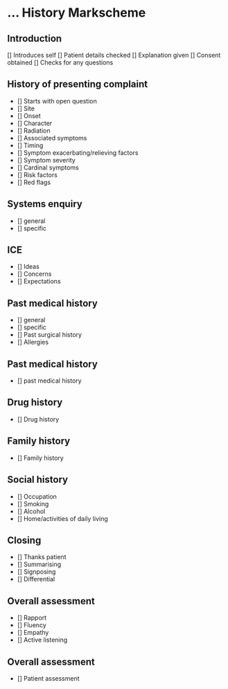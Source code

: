 # ... History Markscheme

## Introduction

[] Introduces self
[] Patient details checked
[] Explanation given
[] Consent obtained
[] Checks for any questions

## History of presenting complaint

- [] Starts with open question
- [] Site
- [] Onset
- [] Character
- [] Radiation
- [] Associated symptoms
- [] Timing
- [] Symptom exacerbating/relieving factors
- [] Symptom severity
- [] Cardinal symptoms
- [] Risk factors
- [] Red flags

## Systems enquiry

- [] general
- [] specific

## ICE

- [] Ideas
- [] Concerns
- [] Expectations

## Past medical history

- [] general
- [] specific
- [] Past surgical history
- [] Allergies

## Past medical history

- [] past medical history

## Drug history
- [] Drug history

## Family history
- [] Family history

## Social history
- [] Occupation
- [] Smoking
- [] Alcohol
- [] Home/activities of daily living

## Closing
- [] Thanks patient
- [] Summarising
- [] Signposing
- [] Differential

## Overall assessment
- [] Rapport
- [] Fluency
- [] Empathy
- [] Active listening

## Overall assessment
- [] Patient assessment
